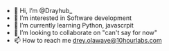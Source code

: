- 👋 Hi, I’m @Drayhub_
- 👀 I’m interested in Software development
- 🌱 I’m currently learning Python, javascrpit
- 💞️ I’m looking to collaborate on "can't say for now"
- 📫 How to reach me drey.olawaye@10hourlabs.com

<!---
Drayhub/Drayhub is a ✨ special ✨ repository because its `README.md` (this file) appears on your GitHub profile.
You can click the Preview link to take a look at your changes.
--->
